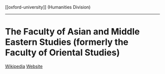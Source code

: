 [[oxford-university]] (Humanities Division)
***
# The Faculty of Asian and Middle Eastern Studies (formerly the Faculty of Oriental Studies) 
[Wikipedia](https://en.wikipedia.org/wiki/Faculty_of_Asian_and_Middle_Eastern_Studies)
[Website](https://orinst.web.ox.ac.uk/)